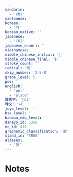 ```yaml
---
mandarin:
  - 'zhì'
cantonese: ''
korean:
  - '치'
korean_native: ''
japanese:
  - 'CHI'
japanese_nanori: ''
vietnamese:
middle_chinese_initial: 'ʈ'
middle_chinese_final: 'ɨ'
stroke_count: ''
radical: '网'
skip_number: '2-5-8'
grade_level: 5
pos: ''
english:
  - 'put'
  - 'place'
羅馬字: 'ci'
韓文: '치'
joyo_level: ''
hsk_level: ''
hanmun_edu_level: ''
danayo_id: 5336
mc_id: 433
graphemic_classification: '直'
stand_in: 'TRUE'
aliases:
  - '寘'
---
```


# Notes
